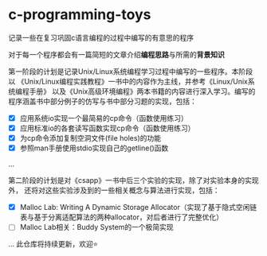 # c-programming-toys

记录一些在复习巩固c语言编程的过程中编写的有意思的程序

对于每一个程序都会有一篇简短的文章介绍**编程思路**与所需的**背景知识**

第一阶段的计划是记录Unix/Linux系统编程学习过程中编写的一些程序。本阶段以
《Unix/Linux编程实践教程》一书中的内容作为主线，并参考《Linux/Unix系统编程手册》
以及《Unix高级环境编程》两本书籍的内容进行深入学习。编写的程序涵盖书中部分例子的仿写与书中部分习题的实现，包括：

- [x] 应用系统io实现一个最简易的cp命令（函数使用练习）
- [x] 应用标准io的各套读写函数实现cp命令（函数使用练习）
- [x] 为cp命令添加复制空洞文件(file holes)的功能
- [x] 参照man手册使用stdio实现自己的getline()函数

...

第二阶段的计划是对《csapp》一书中后三个实验的实现，除了对实验本身的实现外，
还将对这些实验涉及到的一些相关概念与算法进行实现，包括：

- [x] Malloc Lab: Writing A Dynamic Storage Allocator（实现了基于隐式空闲链表与基于分离适配算法的两种allocator，对后者进行了完整优化）
- [ ] Malloc Lab相关：Buddy System的一个极简实现

...
此仓库将持续更新，欢迎⭐